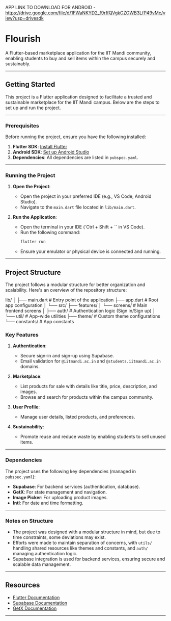 APP LINK TO DOWNLOAD FOR ANDROID - https://drive.google.com/file/d/1FWaNKYD2_f9rffQVgkGZOWB3LfP49vMc/view?usp=drivesdk

# Flourish

A Flutter-based marketplace application for the IIT Mandi community, enabling students to buy and sell items within the campus securely and sustainably.

---

## Getting Started

This project is a Flutter application designed to facilitate a trusted and sustainable marketplace for the IIT Mandi campus. Below are the steps to set up and run the project.

---

### Prerequisites

Before running the project, ensure you have the following installed:

1. **Flutter SDK**: [Install Flutter](https://docs.flutter.dev/get-started/install)
2. **Android SDK**: [Set up Android Studio](https://developer.android.com/studio)
3. **Dependencies**: All dependencies are listed in `pubspec.yaml`.

---

### Running the Project

1. **Open the Project**:
   - Open the project in your preferred IDE (e.g., VS Code, Android Studio).
   - Navigate to the `main.dart` file located in `lib/main.dart`.

2. **Run the Application**:
   - Open the terminal in your IDE (`Ctrl + Shift + `` in VS Code).
   - Run the following command:
     ```bash
     flutter run
     ```
   - Ensure your emulator or physical device is connected and running.

---

## Project Structure

The project follows a modular structure for better organization and scalability. Here's an overview of the repository structure:


lib/
│
├── main.dart          # Entry point of the application
├── app.dart           # Root app configuration
│
└── src/
    ├── features/
    │   └── screens/   # Main frontend screens
    │
    ├── auth/          # Authentication logic (Sign in/Sign up)
    │
    └── util/          # App-wide utilities
        ├── theme/     # Custom theme configurations
        └── constants/ # App constants

### Key Features

1. **Authentication**:
   - Secure sign-in and sign-up using Supabase.
   - Email validation for `@iitmandi.ac.in` and `@students.iitmandi.ac.in` domains.

2. **Marketplace**:
   - List products for sale with details like title, price, description, and images.
   - Browse and search for products within the campus community.

3. **User Profile**:
   - Manage user details, listed products, and preferences.

4. **Sustainability**:
   - Promote reuse and reduce waste by enabling students to sell unused items.

---

### Dependencies

The project uses the following key dependencies (managed in `pubspec.yaml`):

- **Supabase**: For backend services (authentication, database).
- **GetX**: For state management and navigation.
- **Image Picker**: For uploading product images.
- **Intl**: For date and time formatting.

---

### Notes on Structure

- The project was designed with a modular structure in mind, but due to time constraints, some deviations may exist.
- Efforts were made to maintain separation of concerns, with `utils/` handling shared resources like themes and constants, and `auth/` managing authentication logic.
- Supabase integration is used for backend services, ensuring secure and scalable data management.

---

## Resources

- [Flutter Documentation](https://docs.flutter.dev/)
- [Supabase Documentation](https://supabase.io/docs)
- [GetX Documentation](https://pub.dev/packages/get)

---

